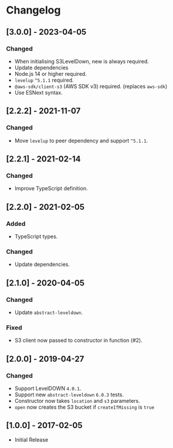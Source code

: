 # Changelog

## [3.0.0] - 2023-04-05

### Changed

- When initialising S3LevelDown, new is always required.
- Update dependencies
- Node.js 14 or higher required.
- `levelup` `^5.1.1` required.
- `@aws-sdk/client-s3` (AWS SDK v3) required. (replaces `aws-sdk`)
- Use ESNext syntax.

## [2.2.2] - 2021-11-07

### Changed

- Move `levelup` to peer dependency and support `^5.1.1`.

## [2.2.1] - 2021-02-14

### Changed

- Improve TypeScript definition.

## [2.2.0] - 2021-02-05

### Added

- TypeScript types.

### Changed

- Update dependencies.

## [2.1.0] - 2020-04-05

### Changed

- Update `abstract-leveldown`.

### Fixed

- S3 client now passed to constructor in function (#2).

## [2.0.0] - 2019-04-27

### Changed

- Support LevelDOWN `4.0.1`.
- Support new `abstract-leveldown` `6.0.3` tests.
- Constructor now takes `location` and `s3` parameters.
- `open` now creates the S3 bucket if `createIfMissing` is `true`

## [1.0.0] - 2017-02-05

- Initial Release
